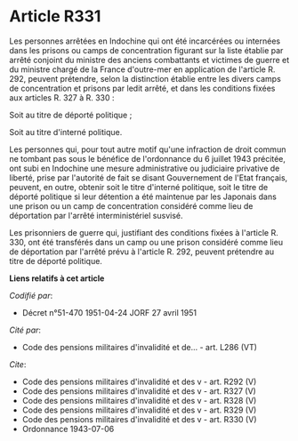 # Article R331

Les personnes arrêtées en Indochine qui ont été incarcérées ou internées dans les prisons ou camps de concentration figurant
sur la liste établie par arrêté conjoint du ministre des anciens combattants et victimes de guerre et du ministre chargé de
la France d'outre-mer en application de l'article R. 292, peuvent prétendre, selon la distinction établie entre les divers
camps de concentration et prisons par ledit arrêté, et dans les conditions fixées aux articles R. 327 à R. 330 :

Soit au titre de déporté politique ;

Soit au titre d'interné politique.

Les personnes qui, pour tout autre motif qu'une infraction de droit commun ne tombant pas sous le bénéfice de l'ordonnance du
6 juillet 1943 précitée, ont subi en Indochine une mesure administrative ou judiciaire privative de liberté, prise par
l'autorité de fait se disant Gouvernement de l'Etat français, peuvent, en outre, obtenir soit le titre d'interné politique,
soit le titre de déporté politique si leur détention a été maintenue par les Japonais dans une prison ou un camp de
concentration considéré comme lieu de déportation par l'arrêté interministériel susvisé.

Les prisonniers de guerre qui, justifiant des conditions fixées à l'article R. 330, ont été transférés dans un camp ou une
prison considéré comme lieu de déportation par l'arrêté prévu à l'article R. 292, peuvent prétendre au titre de déporté
politique.

**Liens relatifs à cet article**

_Codifié par_:

  - Décret n°51-470 1951-04-24 JORF 27 avril 1951

_Cité par_:

  - Code des pensions militaires d'invalidité et de... - art. L286 (VT)

_Cite_:

  - Code des pensions militaires d'invalidité et des v - art. R292 (V)
  - Code des pensions militaires d'invalidité et des v - art. R327 (V)
  - Code des pensions militaires d'invalidité et des v - art. R328 (V)
  - Code des pensions militaires d'invalidité et des v - art. R329 (V)
  - Code des pensions militaires d'invalidité et des v - art. R330 (V)
  - Ordonnance 1943-07-06
